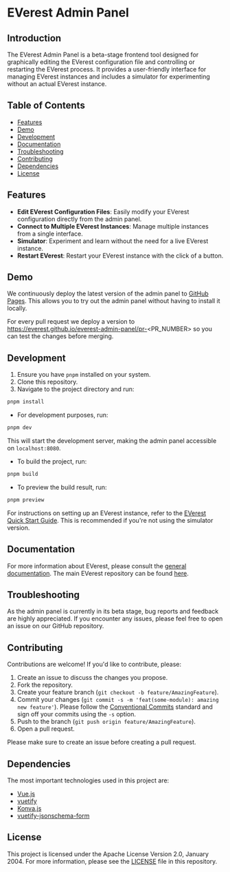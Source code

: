 # EVerest Admin Panel

## Introduction

The EVerest Admin Panel is a beta-stage frontend tool designed for graphically
editing the EVerest configuration file and controlling or restarting the
EVerest process.
It provides a user-friendly interface for managing EVerest instances and
includes a simulator for experimenting without an actual EVerest instance.

## Table of Contents

- [Features](#features)
- [Demo](#demo)
- [Development](#development)
- [Documentation](#documentation)
- [Troubleshooting](#troubleshooting)
- [Contributing](#contributing)
- [Dependencies](#dependencies)
- [License](#license)

## Features

- **Edit EVerest Configuration Files**: Easily modify your EVerest
  configuration directly from the admin panel.
- **Connect to Multiple EVerest Instances**: Manage multiple instances from a
  single interface.
- **Simulator**: Experiment and learn without the need for a live EVerest
  instance.
- **Restart EVerest**: Restart your EVerest instance with the click of a
  button.

## Demo

We continuously deploy the latest version of the admin panel to
[GitHub Pages](https://everest.github.io/everest-admin-panel/main).
This allows you to try out the admin panel without having to install it
locally.

For every pull request we deploy a version to
https://everest.github.io/everest-admin-panel/pr-<PR_NUMBER> so you can test
the changes before merging.

## Development

1. Ensure you have `pnpm` installed on your system.
2. Clone this repository.
3. Navigate to the project directory and run:

```bash
pnpm install
```

- For development purposes, run:

```bash
pnpm dev
```

This will start the development server, making the admin panel accessible on
`localhost:8080`.

- To build the project, run:

```bash
pnpm build
```

- To preview the build result, run:

```bash
pnpm preview
```

For instructions on setting up an EVerest instance, refer to the
[EVerest Quick Start Guide](https://everest.github.io/nightly/general/03_quick_start_guide.html).
This is recommended if you're not using the simulator version.


## Documentation

For more information about EVerest, please consult the
[general documentation](https://everest.github.io/nightly/).
The main EVerest repository can be found
[here](https://github.com/EVerest/everest).

## Troubleshooting

As the admin panel is currently in its beta stage, bug reports and feedback
are highly appreciated. If you encounter any issues, please feel free to open
an issue on our GitHub repository.

## Contributing

Contributions are welcome! If you'd like to contribute, please:

1. Create an issue to discuss the changes you propose.
2. Fork the repository.
3. Create your feature branch (`git checkout -b feature/AmazingFeature`).
4. Commit your changes (`git commit -s -m 'feat(some-module): amazing new
   feature'`). Please follow the
   [Conventional Commits](https://www.conventionalcommits.org/en/v1.0.0/)
   standard and sign off your commits using the `-s` option.
5. Push to the branch (`git push origin feature/AmazingFeature`).
6. Open a pull request.

Please make sure to create an issue before creating a pull request.

## Dependencies
The most important technologies used in this project are:

- [Vue.js](https://vuejs.org/)
- [vuetify](https://vuetifyjs.com/)
- [Konva.js](https://konvajs.org)
- [vuetify-jsonschema-form](https://github.com/koumoul-dev/vuetify-jsonschema-form)

## License

This project is licensed under the Apache License Version 2.0, January 2004.
For more information, please see the
[LICENSE](https://github.com/EVerest/everest-admin-panel/blob/main/LICENSE)
file in this repository.
